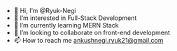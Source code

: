 - 👋 Hi, I’m @Ryuk-Negi
- 👀 I’m interested in Full-Stack Development
- 🌱 I’m currently learning MERN Stack
- 💞️ I’m looking to collaborate on front-end development 
- 📫 How to reach me ankushnegi.ryuk21@gmail.com





<!---
Ryuk-Negi/Ryuk-Negi is a ✨ special ✨ repository because its `README.md` (this file) appears on your GitHub profile.
You can click the Preview link to take a look at your changes.
--->
